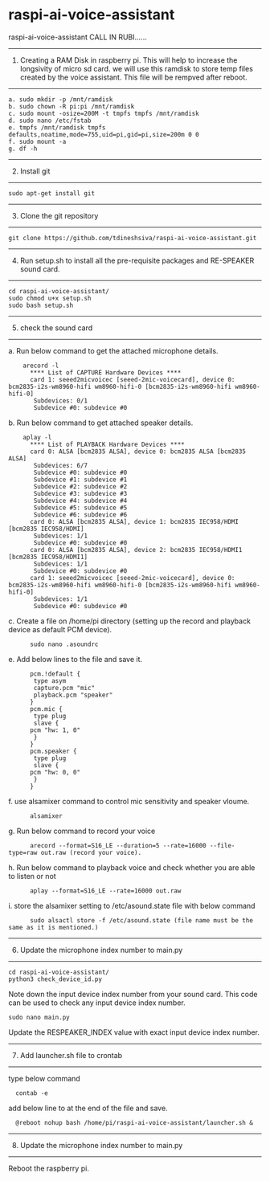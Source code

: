 # raspi-ai-voice-assistant
raspi-ai-voice-assistant
CALL IN  RUBI......



*****************************************************************************************************
1. Creating a RAM Disk in raspberry pi. This will help to increase the longsivity of micro sd card.
   we will use this ramdisk to store temp files created by the voice assistant. This file will be
   rempved after reboot.
*****************************************************************************************************
    a. sudo mkdir -p /mnt/ramdisk
    b. sudo chown -R pi:pi /mnt/ramdisk
    c. sudo mount -osize=200M -t tmpfs tmpfs /mnt/ramdisk
    d. sudo nano /etc/fstab
    e. tmpfs /mnt/ramdisk tmpfs defaults,noatime,mode=755,uid=pi,gid=pi,size=200m 0 0
    f. sudo mount -a
    g. df -h
    
*****************************************************************************************************    
2. Install git 
*****************************************************************************************************
    sudo apt-get install git
    
    
*****************************************************************************************************
3. Clone the git repository
*****************************************************************************************************
    git clone https://github.com/tdineshsiva/raspi-ai-voice-assistant.git
    
*****************************************************************************************************    
4. Run setup.sh to install all the pre-requisite packages and RE-SPEAKER sound card.
*****************************************************************************************************
    cd raspi-ai-voice-assistant/
    sudo chmod u+x setup.sh 
    sudo bash setup.sh
    
*****************************************************************************************************
5. check the sound card
*****************************************************************************************************
a. Run below command to get the attached microphone details.

        arecord -l
          **** List of CAPTURE Hardware Devices ****
          card 1: seeed2micvoicec [seeed-2mic-voicecard], device 0: bcm2835-i2s-wm8960-hifi wm8960-hifi-0 [bcm2835-i2s-wm8960-hifi wm8960-hifi-0]
           Subdevices: 0/1
           Subdevice #0: subdevice #0

b. Run below command to get attached speaker details.
  
        aplay -l
          **** List of PLAYBACK Hardware Devices ****
          card 0: ALSA [bcm2835 ALSA], device 0: bcm2835 ALSA [bcm2835 ALSA]
           Subdevices: 6/7
           Subdevice #0: subdevice #0
           Subdevice #1: subdevice #1
           Subdevice #2: subdevice #2
           Subdevice #3: subdevice #3
           Subdevice #4: subdevice #4
           Subdevice #5: subdevice #5
           Subdevice #6: subdevice #6
          card 0: ALSA [bcm2835 ALSA], device 1: bcm2835 IEC958/HDMI [bcm2835 IEC958/HDMI]
           Subdevices: 1/1
           Subdevice #0: subdevice #0
          card 0: ALSA [bcm2835 ALSA], device 2: bcm2835 IEC958/HDMI1 [bcm2835 IEC958/HDMI1]
           Subdevices: 1/1
           Subdevice #0: subdevice #0
          card 1: seeed2micvoicec [seeed-2mic-voicecard], device 0: bcm2835-i2s-wm8960-hifi wm8960-hifi-0 [bcm2835-i2s-wm8960-hifi wm8960-hifi-0]
           Subdevices: 1/1
           Subdevice #0: subdevice #0
         
c. Create a file on /home/pi directory (setting up the record and playback device as default PCM device).
      
          sudo nano .asoundrc
          
e. Add below lines to the file and save it.

          pcm.!default {
           type asym
           capture.pcm "mic"
           playback.pcm "speaker"
          }
          pcm.mic {
           type plug
           slave {
          pcm "hw: 1, 0"
           }
          }
          pcm.speaker {
           type plug
           slave {
          pcm "hw: 0, 0"
           }
          }
          
f. use alsamixer command to control mic sensitivity and speaker vloume.
     
          alsamixer
          
g. Run below command to record your voice 
    
          arecord --format=S16_LE --duration=5 --rate=16000 --file-type=raw out.raw (record your voice).
          
h. Run below command to playback voice and check whether you are able to listen or not
     
          aplay --format=S16_LE --rate=16000 out.raw
          
i. store the alsamixer setting to /etc/asound.state file with below command
          
          sudo alsactl store -f /etc/asound.state (file name must be the same as it is mentioned.)
          


*****************************************************************************************************
6. Update the microphone index number to main.py
*****************************************************************************************************          
    cd raspi-ai-voice-assistant/
    python3 check_device_id.py
    
Note down the input device index number from your sound card. This code can be used to check any 
input device index number.

    sudo nano main.py
    
Update the RESPEAKER_INDEX value with exact input device index number.

*****************************************************************************************************
7. Add launcher.sh file to crontab
*****************************************************************************************************
type below command

      contab -e
add below line to at the end of the file and save.

      @reboot nohup bash /home/pi/raspi-ai-voice-assistant/launcher.sh &
      
*****************************************************************************************************
8. Update the microphone index number to main.py
*****************************************************************************************************
Reboot the raspberry pi.
